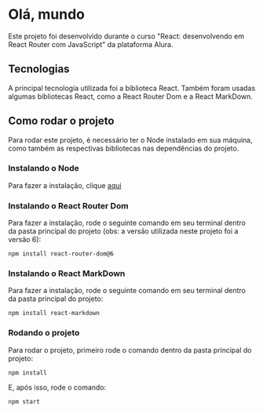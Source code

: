 # Olá, mundo
Este projeto foi desenvolvido durante o curso "React: desenvolvendo em React Router com JavaScript" da plataforma Alura.

## Tecnologias 
A principal tecnologia utilizada foi a biblioteca React. Também foram usadas algumas bibliotecas React, como a React Router Dom e a React MarkDown.

## Como rodar o projeto 
Para rodar este projeto, é necessário ter o Node instalado em sua máquina, como também as respectivas bibliotecas nas dependências do projeto.

### Instalando o Node
Para fazer a instalação, clique [aqui](https://nodejs.org/en)

### Instalando o React Router Dom
Para fazer a instalação, rode o seguinte comando em seu terminal dentro da pasta principal do projeto (obs: a versão utilizada neste projeto foi a versão 6): 
 ```
 npm install react-router-dom@6
 ```

### Instalando o React MarkDown
Para fazer a instalação, rode o seguinte comando em seu terminal dentro da pasta principal do projeto: 
 ```
 npm install react-markdown
 ```

### Rodando o projeto
Para rodar o projeto, primeiro rode o comando dentro da pasta principal do projeto:
 ```
 npm install
 ```

E, após isso, rode o comando: 
```
npm start
```
